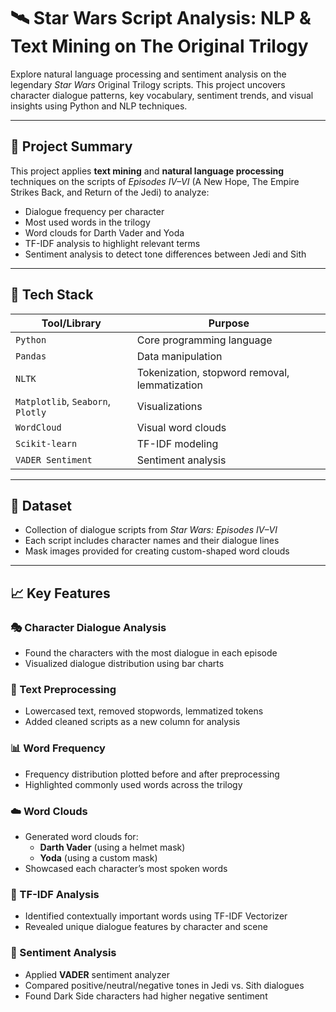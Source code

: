 # 🛰️ Star Wars Script Analysis: NLP & Text Mining on The Original Trilogy

Explore natural language processing and sentiment analysis on the legendary *Star Wars* Original Trilogy scripts. This project uncovers character dialogue patterns, key vocabulary, sentiment trends, and visual insights using Python and NLP techniques.

---

## 📌 Project Summary

This project applies **text mining** and **natural language processing** techniques on the scripts of *Episodes IV–VI* (A New Hope, The Empire Strikes Back, and Return of the Jedi) to analyze:

- Dialogue frequency per character
- Most used words in the trilogy
- Word clouds for Darth Vader and Yoda
- TF-IDF analysis to highlight relevant terms
- Sentiment analysis to detect tone differences between Jedi and Sith

---

## 🧰 Tech Stack

| Tool/Library | Purpose |
|--------------|---------|
| `Python` | Core programming language |
| `Pandas` | Data manipulation |
| `NLTK` | Tokenization, stopword removal, lemmatization |
| `Matplotlib`, `Seaborn`, `Plotly` | Visualizations |
| `WordCloud` | Visual word clouds |
| `Scikit-learn` | TF-IDF modeling |
| `VADER Sentiment` | Sentiment analysis |

---

## 📂 Dataset

- Collection of dialogue scripts from *Star Wars: Episodes IV–VI*
- Each script includes character names and their dialogue lines
- Mask images provided for creating custom-shaped word clouds

---

## 📈 Key Features

### 🎭 Character Dialogue Analysis
- Found the characters with the most dialogue in each episode
- Visualized dialogue distribution using bar charts

### 🧹 Text Preprocessing
- Lowercased text, removed stopwords, lemmatized tokens
- Added cleaned scripts as a new column for analysis

### 📊 Word Frequency
- Frequency distribution plotted before and after preprocessing
- Highlighted commonly used words across the trilogy

### ☁️ Word Clouds
- Generated word clouds for:
  - **Darth Vader** (using a helmet mask)
  - **Yoda** (using a custom mask)
- Showcased each character’s most spoken words

### 🧠 TF-IDF Analysis
- Identified contextually important words using TF-IDF Vectorizer
- Revealed unique dialogue features by character and scene

### 💬 Sentiment Analysis
- Applied **VADER** sentiment analyzer
- Compared positive/neutral/negative tones in Jedi vs. Sith dialogues
- Found Dark Side characters had higher negative sentiment
